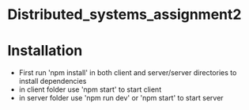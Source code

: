 # Distributed_systems_assignment2

# Installation
* First run 'npm install' in both client and server/server directories to install dependencies
* in client folder use 'npm start' to start client
* in server folder use 'npm run dev' or 'npm start' to start server
